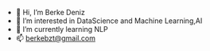 - 👋 Hi, I’m Berke Deniz
- 👀 I’m interested in DataScience and Machine Learning,AI
- 🌱 I’m currently learning NLP
- 📫 berkebzt@gmail.com

<!---
berkebzt/berkebzt is a ✨ special ✨ repository because its `README.md` (this file) appears on your GitHub profile.
You can click the Preview link to take a look at your changes.
--->
